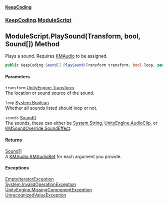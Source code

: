 #### [KeepCoding](index.md 'index')
### [KeepCoding](KeepCoding.md 'KeepCoding').[ModuleScript](ModuleScript.md 'KeepCoding.ModuleScript')
## ModuleScript.PlaySound(Transform, bool, Sound[]) Method
Plays a sound. Requires [KMAudio](https://docs.microsoft.com/en-us/dotnet/api/KMAudio 'KMAudio') to be assigned.  
```csharp
public KeepCoding.Sound[] PlaySound(Transform transform, bool loop, params KeepCoding.Sound[] sounds);
```
#### Parameters
<a name='KeepCoding.ModuleScript.PlaySound(Transform.bool.KeepCoding.Sound..).transform'></a>
`transform` [UnityEngine.Transform](https://docs.microsoft.com/en-us/dotnet/api/UnityEngine.Transform 'UnityEngine.Transform')  
The location or sound source of the sound.
  
<a name='KeepCoding.ModuleScript.PlaySound(Transform.bool.KeepCoding.Sound..).loop'></a>
`loop` [System.Boolean](https://docs.microsoft.com/en-us/dotnet/api/System.Boolean 'System.Boolean')  
Whether all sounds listed should loop or not.
  
<a name='KeepCoding.ModuleScript.PlaySound(Transform.bool.KeepCoding.Sound..).sounds'></a>
`sounds` [Sound](Sound.md 'KeepCoding.Sound')[[]](https://docs.microsoft.com/en-us/dotnet/api/System.Array 'System.Array')  
The sounds, these can either be [System.String](https://docs.microsoft.com/en-us/dotnet/api/System.String 'System.String'), [UnityEngine.AudioClip](https://docs.microsoft.com/en-us/dotnet/api/UnityEngine.AudioClip 'UnityEngine.AudioClip'), or [KMSoundOverride.SoundEffect](https://docs.microsoft.com/en-us/dotnet/api/KMSoundOverride.SoundEffect 'KMSoundOverride.SoundEffect').
  
#### Returns
[Sound](Sound.md 'KeepCoding.Sound')[[]](https://docs.microsoft.com/en-us/dotnet/api/System.Array 'System.Array')  
A [KMAudio.KMAudioRef](https://docs.microsoft.com/en-us/dotnet/api/KMAudio.KMAudioRef 'KMAudio.KMAudioRef') for each argument you provide.
#### Exceptions
[EmptyIteratorException](EmptyIteratorException.md 'KeepCoding.Internal.EmptyIteratorException')  
[System.InvalidOperationException](https://docs.microsoft.com/en-us/dotnet/api/System.InvalidOperationException 'System.InvalidOperationException')  
[UnityEngine.MissingComponentException](https://docs.microsoft.com/en-us/dotnet/api/UnityEngine.MissingComponentException 'UnityEngine.MissingComponentException')  
[UnrecognizedValueException](UnrecognizedValueException.md 'KeepCoding.Internal.UnrecognizedValueException')  
